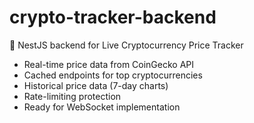 # crypto-tracker-backend
🚀 NestJS backend for Live Cryptocurrency Price Tracker  
- Real-time price data from CoinGecko API  
- Cached endpoints for top cryptocurrencies  
- Historical price data (7-day charts)  
- Rate-limiting protection  
- Ready for WebSocket implementation
